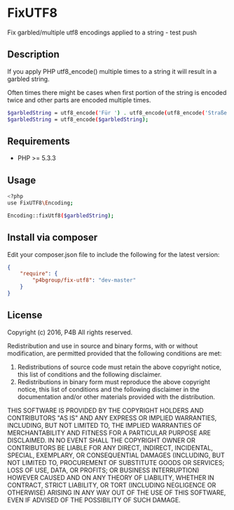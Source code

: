 # FixUTF8
Fix garbled/multiple utf8 encodings applied to a string - test push

Description
------------

If you apply PHP utf8_encode() multiple times to a string it will result in a garbled string.

Often times there might be cases when first portion of the string is encoded twice and other parts are encoded multiple times.

```bash
$garbledString = utf8_encode('Für ') . utf8_encode(utf8_encode('Straße'));
$garbledString = utf8_encode($garbledString);
```

Requirements
------------

* PHP >= 5.3.3
    
Usage
-----

```bash
<?php
use FixUTF8\Encoding;

Encoding::fixUtf8($garbledString);
```

Install via composer
--------------------
Edit your composer.json file to include the following for the latest version:

```json
{
    "require": {
        "p4bgroup/fix-utf8": "dev-master"
    }
}
```

License
-------

Copyright (c) 2016, P4B
All rights reserved.

Redistribution and use in source and binary forms, with or without
modification, are permitted provided that the following conditions are met:

1. Redistributions of source code must retain the above copyright notice, this
   list of conditions and the following disclaimer.
2. Redistributions in binary form must reproduce the above copyright notice,
   this list of conditions and the following disclaimer in the documentation
   and/or other materials provided with the distribution.

THIS SOFTWARE IS PROVIDED BY THE COPYRIGHT HOLDERS AND CONTRIBUTORS "AS IS" AND
ANY EXPRESS OR IMPLIED WARRANTIES, INCLUDING, BUT NOT LIMITED TO, THE IMPLIED
WARRANTIES OF MERCHANTABILITY AND FITNESS FOR A PARTICULAR PURPOSE ARE
DISCLAIMED. IN NO EVENT SHALL THE COPYRIGHT OWNER OR CONTRIBUTORS BE LIABLE FOR
ANY DIRECT, INDIRECT, INCIDENTAL, SPECIAL, EXEMPLARY, OR CONSEQUENTIAL DAMAGES
(INCLUDING, BUT NOT LIMITED TO, PROCUREMENT OF SUBSTITUTE GOODS OR SERVICES;
LOSS OF USE, DATA, OR PROFITS; OR BUSINESS INTERRUPTION) HOWEVER CAUSED AND
ON ANY THEORY OF LIABILITY, WHETHER IN CONTRACT, STRICT LIABILITY, OR TORT
(INCLUDING NEGLIGENCE OR OTHERWISE) ARISING IN ANY WAY OUT OF THE USE OF THIS
SOFTWARE, EVEN IF ADVISED OF THE POSSIBILITY OF SUCH DAMAGE.
